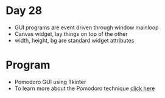# Day 28
- GUI programs are event driven through window mainloop
- Canvas widget, lay things on top of the other
- width, height, bg are standard widget attributes

# Program
- Pomodoro GUI using Tkinter
- To learn more about the Pomodoro technique [click here](https://todoist.com/productivity-methods/pomodoro-technique)
